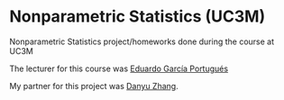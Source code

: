 # Nonparametric Statistics (UC3M)

Nonparametric Statistics project/homeworks done during the course at UC3M

The lecturer for this course was [Eduardo García Portugués](https://portal.uc3m.es/portal/page/portal/dpto_estadistica/personal/eduardo_garcia_portugues)

My partner for this project was [Danyu Zhang](https://github.com/danyuz).
